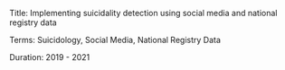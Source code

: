 Title: Implementing suicidality detection using social media and national registry data


Terms: Suicidology, Social Media, National Registry Data


Duration: 2019 - 2021